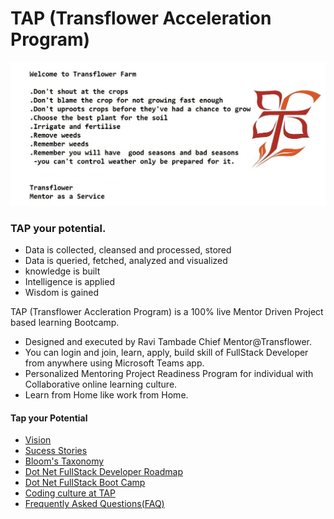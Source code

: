 # TAP (Transflower Acceleration Program)
<img src="https://github.com/RaviTambade/tap/blob/main/images/TransflowerFarm.jpg"/>

### TAP your potential.
- Data is collected, cleansed and processed, stored
- Data is queried, fetched, analyzed and visualized
- knowledge is built
- Intelligence is applied
- Wisdom is gained

TAP (Transflower Accleration Program) is a  100% live Mentor Driven Project based learning Bootcamp.

- Designed and executed by Ravi Tambade Chief Mentor@Transflower. 
- You can login and join, learn, apply, build skill of FullStack Developer from anywhere using Microsoft Teams app.
- Personalized Mentoring Project Readiness Program for individual with Collaborative online learning culture.
- Learn from Home like work from Home.

#### Tap your Potential

- [Vision](https://github.com/RaviTambade/tap/blob/main/notes/vision.md)
- [Sucess Stories](https://github.com/RaviTambade/tap/blob/main/notes/successstories.md)
- [Bloom's Taxonomy](https://github.com/RaviTambade/tap/blob/main/notes/bloomsTaxonomyTAP.md)
- [Dot Net FullStack Developer Roadmap](https://github.com/RaviTambade/tap/blob/main/notes/dotnetfullstack.md)
- [Dot Net FullStack Boot Camp](https://github.com/RaviTambade/tap/blob/main/notes/dotnet.md)
- [Coding culture at TAP](https://github.com/RaviTambade/tap/blob/main/notes/codingculture.md)
- [Frequently Asked Questions(FAQ)](https://github.com/RaviTambade/tap/blob/main/notes/FAQ.md)